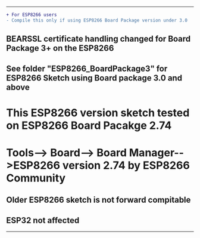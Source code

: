  ----------------------------
 ```diff
+ For ESP8266 users
- Compile this only if using ESP8266 Board Package version under 3.0 
```
  
 ## BEARSSL certificate handling changed for Board Package 3+ on the ESP8266
 ## See folder "ESP8266_BoardPackage3" for ESP8266 Sketch using Board package 3.0 and above
 
 # This ESP8266 version sketch tested on ESP8266 Board Pacakge 2.74
 # Tools--> Board--> Board Manager-->ESP8266 version 2.74 by ESP8266 Community
 
 ## Older ESP8266 sketch is not forward compitable
 ## ESP32 not affected
 
 --------------------------------
